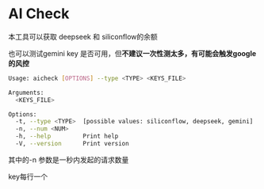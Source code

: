 # AI Check 

本工具可以获取 deepseek 和 siliconflow的余额

也可以测试gemini key 是否可用，但**不建议一次性测太多，有可能会触发google的风控**

```sh
Usage: aicheck [OPTIONS] --type <TYPE> <KEYS_FILE>

Arguments:
  <KEYS_FILE>  

Options:
  -t, --type <TYPE>  [possible values: siliconflow, deepseek, gemini]
  -n, --num <NUM>    
  -h, --help         Print help
  -V, --version      Print version
```

其中的-n 参数是一秒内发起的请求数量

key每行一个

